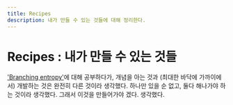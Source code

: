 ```yaml
---
title: Recipes
description: 내가 만들 수 있는 것들에 대해 정리한다.
---
```

# Recipes : 내가 만들 수 있는 것들

['Branching entropy'](https://ratsgo.github.io/from%20frequency%20to%20semantics/2017/05/06/BranchingEntropy/)에 대해 공부하다가, 개념을 아는 것과 (최대한 바닥에 가까이에서) 개발하는 것은 완전히 다른 것이라 생각했다. 하나만 있을 순 없고, 둘다 해나가야 하는 것이라 생각했다. 그래서 이것을 만들어가야 겠다. 생각했다.


